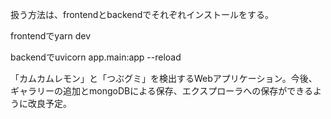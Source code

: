 扱う方法は、frontendとbackendでそれぞれインストールをする。

frontendでyarn dev

backendでuvicorn app.main:app --reload

「カムカムレモン」と「つぶグミ」を検出するWebアプリケーション。今後、ギャラリーの追加とmongoDBによる保存、エクスプローラへの保存ができるように改良予定。
